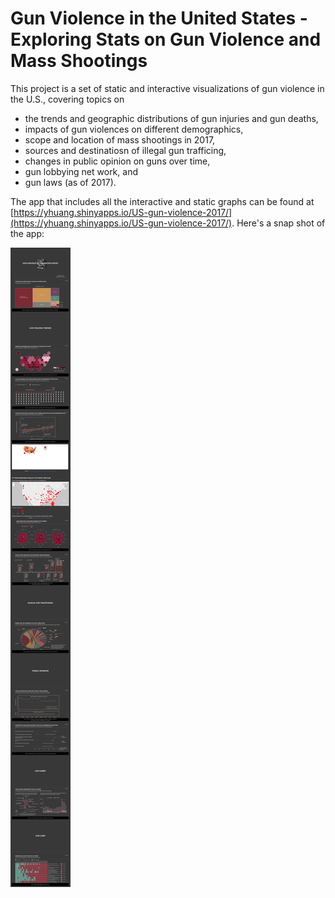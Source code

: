 # Gun Violence in the United States - Exploring Stats on Gun Violence and Mass Shootings

This project is a set of static and interactive visualizations of gun violence in the U.S., covering topics on 
- the trends and geographic distributions of gun injuries and gun deaths, 
- impacts of gun violences on different demographics, 
- scope and location of mass shootings in 2017, 
- sources and destinatiosn of illegal gun trafficing, 
- changes in public opinion on guns over time,
- gun lobbying net work, and
- gun laws (as of 2017).

The app that includes all the interactive and static graphs can be found at [https://yhuang.shinyapps.io/US-gun-violence-2017/](https://yhuang.shinyapps.io/US-gun-violence-2017/). Here's a snap shot of the app:

![app](image.png)

